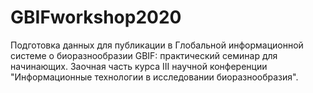 # GBIFworkshop2020
Подготовка данных для публикации в Глобальной информационной системе о биоразнообразии GBIF: практический семинар для начинающих. Заочная часть курса III научной конференции "Информационные технологии в исследовании биоразнообразия".

